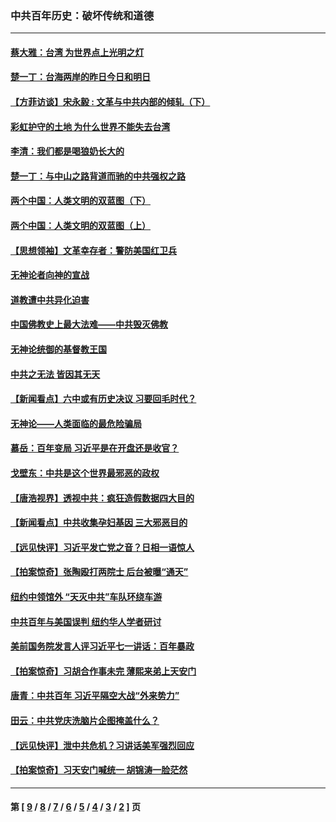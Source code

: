 ### 中共百年历史：破坏传统和道德
---
#### [蔡大雅：台湾 为世界点上光明之灯](../../pages/nf1176114/n13531530.md?03080430) 
#### [楚一丁：台海两岸的昨日今日和明日](../../pages/nf1176114/n13531468.md?03080430) 
#### [【方菲访谈】宋永毅 : 文革与中共内部的倾轧（下）](../../pages/nf1176114/n13486836.md?03080430) 
#### [彩虹护守的土地 为什么世界不能失去台湾](../../pages/nf1176114/n13476849.md?03080430) 
#### [李清：我们都是喝狼奶长大的](../../pages/nf1176114/n13471478.md?03080430) 
#### [楚一丁：与中山之路背道而驰的中共强权之路](../../pages/nf1176114/n13437270.md?03080430) 
#### [两个中国：人类文明的双蓝图（下）](../../pages/nf1176114/n13423132.md?03080430) 
#### [两个中国：人类文明的双蓝图（上）](../../pages/nf1176114/n13422687.md?03080430) 
#### [【思想领袖】文革幸存者：警防美国红卫兵](../../pages/nf1176114/n13339289.md?03080430) 
#### [无神论者向神的宣战](../../pages/nf1176114/n13281535.md?03080430) 
#### [道教遭中共异化迫害](../../pages/nf1176114/n13281463.md?03080430) 
#### [中国佛教史上最大法难——中共毁灭佛教](../../pages/nf1176114/n13281397.md?03080430) 
#### [无神论统御的基督教王国](../../pages/nf1176114/n13281280.md?03080430) 
#### [中共之无法 皆因其无天](../../pages/nf1176114/n13281088.md?03080430) 
#### [【新闻看点】六中或有历史决议 习要回毛时代？](../../pages/nf1176114/n13222895.md?03080430) 
#### [无神论——人类面临的最危险骗局](../../pages/nf1176114/n13196137.md?03080430) 
#### [慕岳：百年变局 习近平是在开盘还是收官？](../../pages/nf1176114/n13206516.md?03080430) 
#### [戈壁东：中共是这个世界最邪恶的政权](../../pages/nf1176114/n13085641.md?03080430) 
#### [【唐浩视界】透视中共：疯狂造假数据四大目的](../../pages/nf1176114/n13080590.md?03080430) 
#### [【新闻看点】中共收集孕妇基因 三大邪恶目的](../../pages/nf1176114/n13077182.md?03080430) 
#### [【远见快评】习近平发亡党之音？日相一语惊人](../../pages/nf1176114/n13074809.md?03080430) 
#### [【拍案惊奇】张陶殴打两院士 后台被曝“通天”](../../pages/nf1176114/n13070496.md?03080430) 
#### [纽约中领馆外 “天灭中共”车队环绕车游](../../pages/nf1176114/n13070693.md?03080430) 
#### [中共百年与美国误判 纽约华人学者研讨](../../pages/nf1176114/n13067969.md?03080430) 
#### [美前国务院发言人评习近平七一讲话：百年暴政](../../pages/nf1176114/n13066986.md?03080430) 
#### [【拍案惊奇】习胡合作事未完 薄熙来弟上天安门](../../pages/nf1176114/n13065867.md?03080430) 
#### [唐青：中共百年 习近平隔空大战“外来势力”](../../pages/nf1176114/n13065976.md?03080430) 
#### [田云：中共党庆洗脑片企图掩盖什么？](../../pages/nf1176114/n13064395.md?03080430) 
#### [【远见快评】泄中共危机？习讲话美军强烈回应](../../pages/nf1176114/n13064269.md?03080430) 
#### [【拍案惊奇】习天安门喊统一 胡锦涛一脸茫然](../../pages/nf1176114/n13063233.md?03080430) 

---
#### 第 [ [9](./9.md?03080430) / [8](./8.md?03080430) / [7](./7.md?03080430) / [6](./6.md?03080430) / [5](./5.md?03080430) / [4](./4.md?03080430) / [3](./3.md?03080430) / [2](./2.md?03080430) ] 页
